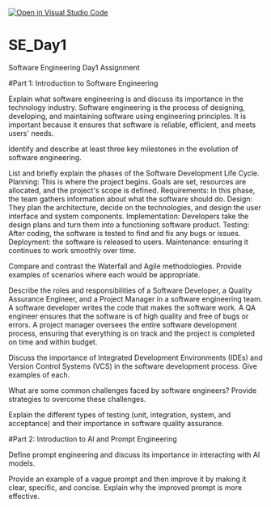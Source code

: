 [![Open in Visual Studio Code](https://classroom.github.com/assets/open-in-vscode-2e0aaae1b6195c2367325f4f02e2d04e9abb55f0b24a779b69b11b9e10269abc.svg)](https://classroom.github.com/online_ide?assignment_repo_id=15535130&assignment_repo_type=AssignmentRepo)
# SE_Day1
Software Engineering Day1 Assignment

#Part 1: Introduction to Software Engineering

Explain what software engineering is and discuss its importance in the technology industry.
Software engineering is the process of designing, developing, and maintaining software using engineering principles. It is important because it ensures that software is reliable, efficient, and meets users' needs.


Identify and describe at least three key milestones in the evolution of software engineering.


List and briefly explain the phases of the Software Development Life Cycle.
Planning: This is where the project begins. Goals are set, resources are allocated, and the project's scope is defined.
Requirements: In this phase, the team gathers information about what the software should do.
Design: They plan the architecture, decide on the technologies, and design the user interface and system components.
Implementation: Developers take the design plans and turn them into a functioning software product.
Testing: After coding, the software is tested to find and fix any bugs or issues.
Deployment: the software is released to users.
Maintenance: ensuring it continues to work smoothly over time.

Compare and contrast the Waterfall and Agile methodologies. Provide examples of scenarios where each would be appropriate.


Describe the roles and responsibilities of a Software Developer, a Quality Assurance Engineer, and a Project Manager in a software engineering team.
A software developer writes the code that makes the software work. A QA engineer ensures that the software is of high quality and free of bugs or errors. A project manager oversees the entire software development process, ensuring that everything is on track and the project is completed on time and within budget.

Discuss the importance of Integrated Development Environments (IDEs) and Version Control Systems (VCS) in the software development process. Give examples of each.


What are some common challenges faced by software engineers? Provide strategies to overcome these challenges.


Explain the different types of testing (unit, integration, system, and acceptance) and their importance in software quality assurance.


#Part 2: Introduction to AI and Prompt Engineering


Define prompt engineering and discuss its importance in interacting with AI models.


Provide an example of a vague prompt and then improve it by making it clear, specific, and concise. Explain why the improved prompt is more effective.
